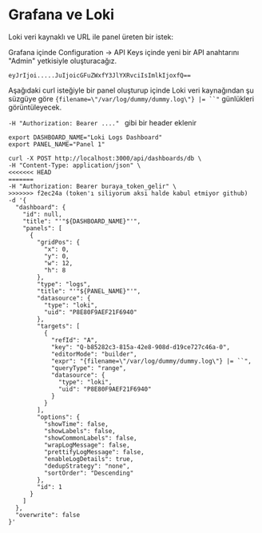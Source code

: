 # Grafana ve Loki 
Loki veri kaynaklı ve URL ile panel üreten bir istek:

Grafana içinde Configuration -> API Keys içinde yeni bir API anahtarını "Admin" yetkisiyle oluşturacağız.

```
eyJrIjoi.....JuIjoicGFuZWxfY3JlYXRvciIsImlkIjoxfQ==
```

Aşağıdaki curl isteğiyle bir panel oluşturup içinde Loki veri kaynağından şu süzgüye göre `{filename=\"/var/log/dummy/dummy.log\"} |= ``"` günlükleri görüntüleyecek.

`-H "Authorization: Bearer ...." ` gibi bir header eklenir


```shell
export DASHBOARD_NAME="Loki Logs Dashboard"
export PANEL_NAME="Panel 1"

curl -X POST http://localhost:3000/api/dashboards/db \
-H "Content-Type: application/json" \
<<<<<<< HEAD
=======
-H "Authorization: Bearer buraya_token_gelir" \
>>>>>>> f2ec24a (token'ı siliyorum aksi halde kabul etmiyor github)
-d '{
  "dashboard": {
    "id": null,
    "title": "'"${DASHBOARD_NAME}"'",
    "panels": [
      {
        "gridPos": {
          "x": 0,
          "y": 0,
          "w": 12,
          "h": 8
        },
        "type": "logs",
        "title": "'"${PANEL_NAME}"'",
        "datasource": {
          "type": "loki",
          "uid": "P8E80F9AEF21F6940"
        },
        "targets": [
          {
            "refId": "A",
            "key": "Q-b85282c3-815a-42e8-908d-d19ce727c46a-0",
            "editorMode": "builder",
            "expr": "{filename=\"/var/log/dummy/dummy.log\"} |= ``",
            "queryType": "range",
            "datasource": {
              "type": "loki",
              "uid": "P8E80F9AEF21F6940"
            }
          }
        ],
        "options": {
          "showTime": false,
          "showLabels": false,
          "showCommonLabels": false,
          "wrapLogMessage": false,
          "prettifyLogMessage": false,
          "enableLogDetails": true,
          "dedupStrategy": "none",
          "sortOrder": "Descending"
        },
        "id": 1
      }
    ]
  },
  "overwrite": false
}'
```
